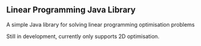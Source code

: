 ## Linear Programming Java Library
A simple Java library for solving linear programming optimisation problems

Still in development, currently only supports 2D optimisation.